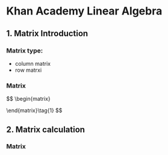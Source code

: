 # Khan Academy Linear Algebra

## 1. Matrix Introduction
### Matrix type:
- column matrix
- row matrxi
### Matrix 
$$
\begin{matrix}


\end{matrix}\tag{1}
$$

## 2. Matrix calculation
### Matrix 
